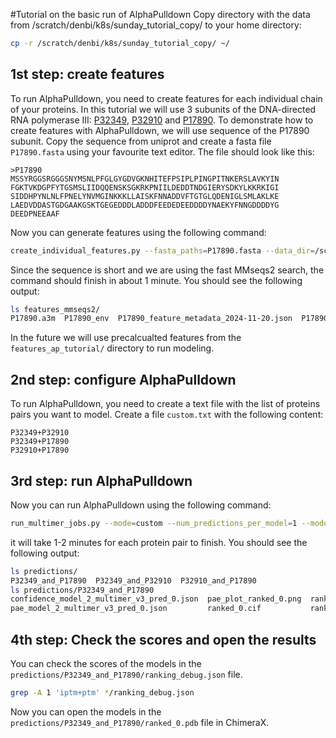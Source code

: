 #Tutorial on the basic run of AlphaPulldown
Copy directory with the data from /scratch/denbi/k8s/sunday_tutorial_copy/ to your home directory:
```bash
cp -r /scratch/denbi/k8s/sunday_tutorial_copy/ ~/
``` 

## 1st step: create features
To run AlphaPulldown, you need to create features for each individual chain of your proteins. In this tutorial we will 
use 3 subunits of the DNA-directed RNA polymerase III: [P32349](https://www.uniprot.org/uniprotkb/P32349/entry),
[P32910](https://www.uniprot.org/uniprotkb/P32910/entry) and [P17890](https://www.uniprot.org/uniprotkb/P17809entry).
To demonstrate how to create features with AlphaPulldown, we will use sequence of the P17890 subunit. 
Copy the sequence from uniprot and create a fasta file `P17890.fasta` using your favourite text editor. 
The file should look like this:
```text
>P17890
MSSYRGGSRGGGSNYMSNLPFGLGYGDVGKNHITEFPSIPLPINGPITNKERSLAVKYIN
FGKTVKDGPFYTGSMSLIIDQQENSKSGKRKPNIILDEDDTNDGIERYSDKYLKKRKIGI
SIDDHPYNLNLFPNELYNVMGINKKKLLAISKFNNADDVFTGTGLQDENIGLSMLAKLKE
LAEDVDDASTGDGAAKGSKTGEGEDDDLADDDFEEDEDEEDDDDYNAEKYFNNGDDDDYG
DEEDPNEEAAF
```
Now you can generate features using the following command:
```bash
create_individual_features.py --fasta_paths=P17890.fasta --data_dir=/scratch/AlphaFold_DBs/2.3.2/ --output_dir=features_mmseqs2/ --max_template_date=2050-01-01 --use_mmseqs2
```
Since the sequence is short and we are using the fast MMseqs2 search, the command should finish in about 1 minute.
You should see the following output:
```bash
ls features_mmseqs2/
P17890.a3m  P17890_env  P17890_feature_metadata_2024-11-20.json  P17890.pkl
```
In the future we will use precalcualted features from the `features_ap_tutorial/` directory to run modeling.
## 2nd step: configure AlphaPulldown
To run AlphaPulldown, you need to create a text file with the list of proteins pairs you want to model.
Create a file `custom.txt` with the following content:
```text
P32349+P32910
P32349+P17890
P32910+P17890
```
## 3rd step: run AlphaPulldown
Now you can run AlphaPulldown using the following command:
```bash
run_multimer_jobs.py --mode=custom --num_predictions_per_model=1 --model_names=model_2_multimer_v3 --output_path=predictions/ --data_dir=/scratch/AlphaFold_DBs/2.3.2/ --protein_lists=custom.txt --monomer_objects_dir=features_ap_tutorial/
``` 
it will take 1-2 minutes for each protein pair to finish. You should see the following output:
```bash
ls predictions/
P32349_and_P17890  P32349_and_P32910  P32910_and_P17890
ls predictions/P32349_and_P17890
confidence_model_2_multimer_v3_pred_0.json  pae_plot_ranked_0.png  ranked_0.pdb  ranking_debug.json                     timings.json
pae_model_2_multimer_v3_pred_0.json         ranked_0.cif           ranked_0.zip  result_model_2_multimer_v3_pred_0.pkl  unrelaxed_model_2_multimer_v3_pred_0.pdb
```
## 4th step: Check the scores and open the results
You can check the scores of the models in the `predictions/P32349_and_P17890/ranking_debug.json` file.
```bash
grep -A 1 'iptm+ptm' */ranking_debug.json
```
Now you can open the models in the `predictions/P32349_and_P17890/ranked_0.pdb` file in ChimeraX.
